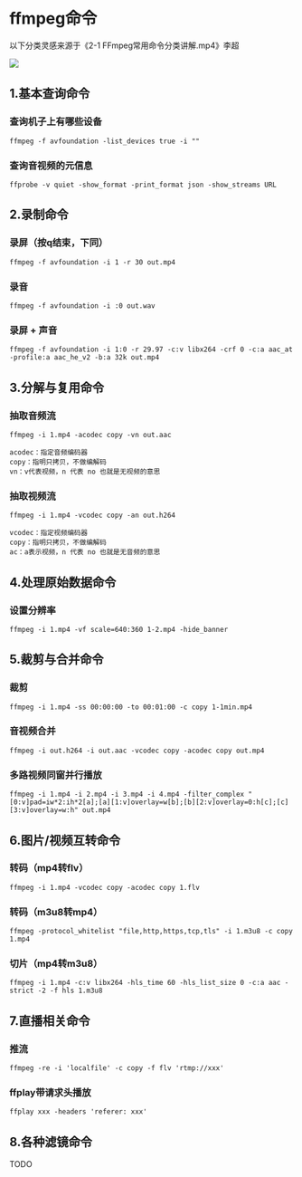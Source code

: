 
# ffmpeg命令

以下分类灵感来源于《2-1 FFmpeg常用命令分类讲解.mp4》李超

![](https://raw.githubusercontent.com/peteryuanpan/notebook/master/FFMPEG/ffmpeg%E5%91%BD%E4%BB%A4%E5%88%86%E7%B1%BB.png)

## 1.基本查询命令

### 查询机子上有哪些设备

```
ffmpeg -f avfoundation -list_devices true -i ""
```

### 查询音视频的元信息

```
ffprobe -v quiet -show_format -print_format json -show_streams URL
```

## 2.录制命令

### 录屏（按q结束，下同）

```
ffmpeg -f avfoundation -i 1 -r 30 out.mp4
```

### 录音

```
ffmpeg -f avfoundation -i :0 out.wav
```

### 录屏 + 声音

```
ffmpeg -f avfoundation -i 1:0 -r 29.97 -c:v libx264 -crf 0 -c:a aac_at -profile:a aac_he_v2 -b:a 32k out.mp4
```

## 3.分解与复用命令

### 抽取音频流

```
ffmpeg -i 1.mp4 -acodec copy -vn out.aac

acodec：指定音频编码器
copy：指明只拷贝，不做编解码
vn：v代表视频，n 代表 no 也就是无视频的意思
```

### 抽取视频流

```
ffmpeg -i 1.mp4 -vcodec copy -an out.h264

vcodec：指定视频编码器
copy：指明只拷贝，不做编解码
ac：a表示视频，n 代表 no 也就是无音频的意思
```

## 4.处理原始数据命令

### 设置分辨率

```
ffmpeg -i 1.mp4 -vf scale=640:360 1-2.mp4 -hide_banner
```

## 5.裁剪与合并命令

### 裁剪

```
ffmpeg -i 1.mp4 -ss 00:00:00 -to 00:01:00 -c copy 1-1min.mp4
```

### 音视频合并

```
ffmpeg -i out.h264 -i out.aac -vcodec copy -acodec copy out.mp4
```

### 多路视频同窗并行播放

```
ffmpeg -i 1.mp4 -i 2.mp4 -i 3.mp4 -i 4.mp4 -filter_complex "[0:v]pad=iw*2:ih*2[a];[a][1:v]overlay=w[b];[b][2:v]overlay=0:h[c];[c][3:v]overlay=w:h" out.mp4
```

## 6.图片/视频互转命令

### 转码（mp4转flv）

```
ffmpeg -i 1.mp4 -vcodec copy -acodec copy 1.flv
```

### 转码（m3u8转mp4）

```
ffmpeg -protocol_whitelist "file,http,https,tcp,tls" -i 1.m3u8 -c copy 1.mp4
```

### 切片（mp4转m3u8）

```
ffmpeg -i 1.mp4 -c:v libx264 -hls_time 60 -hls_list_size 0 -c:a aac -strict -2 -f hls 1.m3u8
```

## 7.直播相关命令

### 推流

```
ffmpeg -re -i 'localfile' -c copy -f flv 'rtmp://xxx'
```

### ffplay带请求头播放

```
ffplay xxx -headers 'referer: xxx'
```

## 8.各种滤镜命令

TODO
